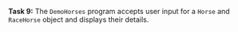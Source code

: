 **Task 9:**  The `DemoHorses` program accepts user input for a `Horse` and `RaceHorse` object and displays their details. 